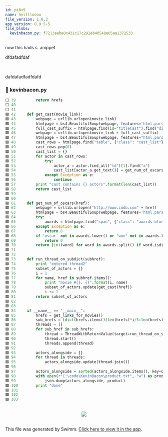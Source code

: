 ```yaml
---
id: pi8v9
name: helllloooo
file_version: 1.0.2
app_version: 0.9.5-5
file_blobs:
  kevinbacon.py: f7213aebe0c431c17c292eb40548e05aa1372533
---
```


now this hads s. anippet

dfdafadfdaf

<br/>

dafdafadfadfdafd
<!-- NOTE-swimm-snippet: the lines below link your snippet to Swimm -->
### 📄 kevinbacon.py
```python
⬜ 39         return hrefs
⬜ 40     
⬜ 41     
🟩 42     def get_cast(movie_link):
🟩 43         webpage = urllib.urlopen(movie_link)
🟩 44         htmlpage = bs4.BeautifulSoup(webpage, features='html.parser')
🟩 45         full_cast_suffix = htmlpage.find(id="titleCast").find("div", {"class": "see-more"}).find("a").get("href")
🟩 46         webpage = urllib.urlopen(movie_link + full_cast_suffix)
🟩 47         htmlpage = bs4.BeautifulSoup(webpage, features="html.parser")
🟩 48         cast_rows = htmlpage.find("table", {"class": "cast_list"}).find_all("tr")
🟩 49         cast_rows.pop(0)
🟩 50         cast_list = {}
🟩 51         for actor in cast_rows:
🟩 52             try:
🟩 53                 actor_a = actor.find_all("td")[1].find("a")
🟩 54                 cast_list[actor_a.get_text()] = get_num_of_oscars(actor_a.get("href"))
🟩 55             except Exception as e:
🟩 56                 continue
🟩 57         print "cast contains {} actors".format(len(cast_list))
🟩 58         return cast_list
🟩 59     
🟩 60     
🟩 61     def get_num_of_oscars(href):
🟩 62         webpage = urllib.urlopen("http://www.imdb.com" + href)
🟩 63         htmlpage = bs4.BeautifulSoup(webpage, features='html.parser')
🟩 64         try:
🟩 65             awards = htmlpage.find("span", {"class": "awards-blurb"}).text
🟩 66         except Exception as e:
🟩 67             return 0
🟩 68         if 'oscar' not in awards.lower() or "won" not in awards.lower():
🟩 69             return 0
🟩 70         return [int(word) for word in awards.split() if word.isdigit()][0]
🟩 71     
🟩 72     
🟩 73     def run_thread_on_subdict(subhref):
🟩 74         print "entered thread2"
🟩 75         subset_of_actors = {}
🟩 76         i = 1
🟩 77         for name, href in subhref.items():
🟩 78             print "movie #{}. {}".format(i, name)
🟩 79             subset_of_actors.update(get_cast(href))
🟩 80             i += 1
🟩 81         return subset_of_actors
🟩 82     
🟩 83     
🟩 84     if __name__ == "__main__":
🟩 85         hrefs = get_links_for_movies()
🟩 86         sub_hrefs = [dict(hrefs.items()[len(hrefs)*i/5:len(hrefs)*(i+1)/5]) for i in xrange(5)]
🟩 87         threads = []
🟩 88         for sub_href in sub_hrefs:
🟩 89             thread = ThreadWithReturnValue(target=run_thread_on_subdict, args=[sub_href])
🟩 90             thread.start()
🟩 91             threads.append(thread)
🟩 92     
🟩 93         actors_alongside = {}
🟩 94         for thread in threads:
🟩 95             actors_alongside.update(thread.join())
🟩 96     
🟩 97         actors_alongside = sorted(actors_alongside.items(), key=operator.itemgetter(1))
🟩 98         with open(r"C:\code\KevinBacon\product.txt", "w") as product:
🟩 99             json.dump(actors_alongside, product)
🟩 100        print "done"
🟩 101    
🟩 102    
🟩 103    
```

<br/>

<div align="center"><img src="https://media0.giphy.com/media/bC9czlgCMtw4cj8RgH/giphy.gif?cid=d56c4a8bfgfplgv75n9irjsa34187ppjpauw2ji0epl7qwu5&rid=giphy.gif&ct=g" style="width:'50%'"/></div>

<br/>

This file was generated by Swimm. [Click here to view it in the app](https://swimm-web-app.web.app/repos/Z2l0aHViJTNBJTNBVG9tSGFua3MlM0ElM0Fqam9vbm4x/docs/pi8v9).